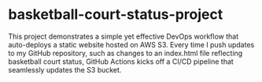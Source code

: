 # basketball-court-status-project
This project demonstrates a simple yet effective DevOps workflow that auto-deploys a static website hosted on AWS S3. Every time I push updates to my GitHub repository, such as changes to an index.html file reflecting basketball court status, GitHub Actions kicks off a CI/CD pipeline that seamlessly updates the S3 bucket.
